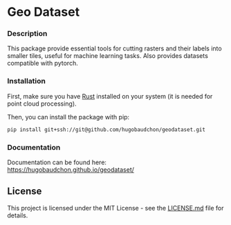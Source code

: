 # Geo Dataset

### Description

This package provide essential tools for cutting rasters and their labels into smaller tiles, useful for machine learning tasks. Also provides datasets compatible with pytorch.

### Installation

First, make sure you have [Rust](https://www.rust-lang.org/learn/get-started) installed on your system (it is needed for point cloud processing).

Then, you can install the package with pip:

```bash
pip install git+ssh://git@github.com/hugobaudchon/geodataset.git
```

### Documentation

Documentation can be found here: https://hugobaudchon.github.io/geodataset/

## License

This project is licensed under the MIT License - see the [LICENSE.md](LICENSE.md) file for details.

